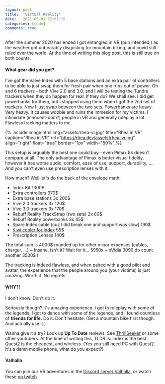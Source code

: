 ```yaml
---
layout: post
title:  "Virtual Reality"
date:   2021-05-01 12:01:19
categories: [code]
comments: true
---
```


After the summer 2020 has ended I got entangled in VR (pun intended,) as the weather got unbearably disgusting for
mountain biking, and covid still ruled over the world. At the time of writing this blog post, this is still true on both counts.

<!--more-->

#### What gear did you get?

I've got the Valve Index with 5 base stations and an extra pair of controllers to be able to just swap them for fresh pair
when one runs out of power. Oh and 6 trackers - both Vive 2.0 and 3.0, and I will be testing the Tundra trackers when they
do happen for real. If they do? We shall see. I did get powerbanks for them, but I stopped using them when I got the 2nd
set of trackers. Now I just swap between the two sets. Powerbanks are heavy. Very heavy. It causes wobble and ruins the
immesion for my victims. I intimidate (innocent-dom?) people in VR and generally roleplay a lot. Flawless tracking matters
to me.

{% include image.html
  img="assets/rhea-vr.jpg"
  title="Rhea in VR"
  caption="Rhea in VR"
  url="https://rhea.dev/assets/rhea-vr.jpg"
  align="right"
  float="true"
  border="1px"
  width="50%"
%}

This setup is arguably the best one could buy - even Pimax 8k doesn't compare at all. The only advantage of Pimax is
better visual fidelity, however it has worse audio, comfort, ease of use, support, durability, .... And you can't even use prescription lenses with it.

How much? Well let's do the back of the envelope math:

* Index Kit 1300$
* Extra controllers 370$
* Extra base stations 3x 200$
* Vive 2.0 trackers 3x 120$
* Vive 3.0 trackers 3x 170$
* Rebuff Reality TrackStrap (two sets) 2x 80$
* Rebuff Reality powerbanks 3x 45$
* Spare Index cable (cuz I did break one and support was slow) 190$
* [Kiwi cooler for Index](https://www.amazon.co.uk/gp/product/B08N4H236Y) 55$
* Prescription Lenses 140$

The total sum is 4000$ rounded up for other minor expenses (cables, charger, ...) ~ Insane, isn't it? Wait for it... 5950x + nVidia 3090 do count another 3500$ !

The tracking is indeed flawless, and when paired with a good pilot and avatar, the experience that the people around you
(your victims) is just amazing. Worth it. No regrets.

#### WHY?!

I don't know. Don't do it.

Seriously though? It's amazing experience. I got to roleplay with some of the legends, I got to dance with some of the
legends, and I found countless of __friends for life.__ Do it. Don't hesitate. (Get a mountain bike first though. And
actually use it.)

Wanna give it a try? Look up __Up To Date__ reviews. See [ThrillSeeker](https://www.youtube.com/ThrillSeekerVR) or some other youtubers. At the time of writing
this, TLDR is: Index is the best. Quest2 is the cheapest, and wireless. (Yes you still need PC with Quest2. It's a damn
mobile phone, what do you expect?)

#### Valhalla

You can join our VR adventures in the [Discord server Valhalla](https://rhea.dev/discord), or watch these [on
twitch](https://twitch.tv/RheaAyase)


